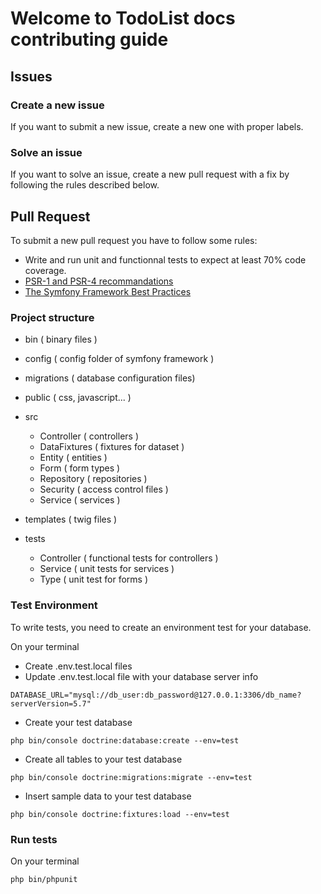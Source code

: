# Welcome to TodoList docs contributing guide

## Issues

### Create a new issue

If you want to submit a new issue, create a new one with proper labels.

### Solve an issue

If you want to solve an issue, create a new pull request with a fix by following the rules described below.

## Pull Request
To submit a new pull request you have to follow some rules:
*   Write and run unit and functionnal tests to expect at least 70% code coverage.
*   [PSR-1 and PSR-4 recommandations](https://www.php-fig.org/psr/#numerical-index)
*   [The Symfony Framework Best Practices](https://symfony.com/doc/current/best_practices.html)

### Project structure
*   bin ( binary files )

*   config ( config folder of symfony framework )

*   migrations ( database configuration files)

*   public ( css, javascript... )

*   src
    *   Controller ( controllers )
    *   DataFixtures ( fixtures for dataset )
    *   Entity ( entities )
    *   Form ( form types )
    *   Repository ( repositories )
    *   Security ( access control files )
    *   Service ( services )

*   templates ( twig files )

*   tests

    *   Controller ( functional tests for controllers )
    *   Service ( unit tests for services )
    *   Type ( unit test for forms )

### Test Environment
To write tests, you need to create an environment test for your database.

On your terminal
*   Create .env.test.local files
*   Update .env.test.local file with your database server info
```text
DATABASE_URL="mysql://db_user:db_password@127.0.0.1:3306/db_name?serverVersion=5.7"
```
*   Create your test database
```text
php bin/console doctrine:database:create --env=test
```
*   Create all tables to your test database
```text
php bin/console doctrine:migrations:migrate --env=test
```
*   Insert sample data to your test database
```text
php bin/console doctrine:fixtures:load --env=test
```

### Run tests
On your terminal
```text
php bin/phpunit
```